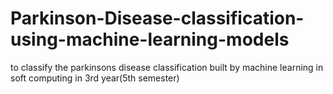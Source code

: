 # Parkinson-Disease-classification-using-machine-learning-models
to classify the parkinsons disease classification built by machine learning in soft computing in 3rd year(5th semester)
